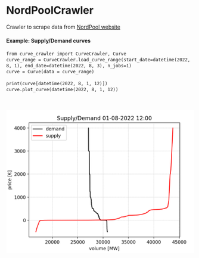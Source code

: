 # NordPoolCrawler
Crawler to scrape data from [NordPool website](https://www.nordpoolgroup.com/en/Market-data1/#/nordic/table)



#### Example: Supply/Demand curves
```
from curve_crawler import CurveCrawler, Curve
curve_range = CurveCrawler.load_curve_range(start_date=datetime(2022, 8, 1), end_date=datetime(2022, 8, 3), n_jobs=1)
curve = Curve(data = curve_range)

print(curve[datetime(2022, 8, 1, 12)])
curve.plot_curve(datetime(2022, 8, 1, 12))
```

</br></br>
<img src = "https://raw.githubusercontent.com/clarkmaio/NordPoolCrawler/main/img/supplydemand_example.PNG" style="width:600px;">
